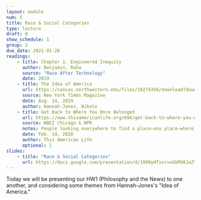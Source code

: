 ```yaml
---
layout: module
num: 5
title: Race & Social Categories
type: lecture
draft: 0
show_schedule: 1
group: 2
due_date: 2021-01-26
readings:
    - title: Chapter 1. Engineered Inequity
      author: Benjamin, Ruha
      source: "Race After Technology"
      date: 2019
    - title: The Idea of America
      url: https://canvas.northwestern.edu/files/10274358/download?download_frd=1
      source: New York Times Magazine
      date: Aug. 14, 2019
      author: Hannah-Jones, Nikole
    - title: Get Back to Where You Once Belonged
      url: https://www.thisamericanlife.org/694/get-back-to-where-you-once-belonged
      source: WBEZ Chicago & NPR
      notes: People looking everywhere to find a place—any place—where, for once, they don't have to be the odd man out.
      date: Feb. 14, 2020 
      author: This American Life
      optional: 1
slides:
    - title: "Race & Social Categories"
      url: https://docs.google.com/presentation/d/1990yHTsnrxxGUPH8JaZY0VZB8EVcXDSRBrqotiYWYn8/edit?usp=sharing
---
```


Today we will be presenting our HW1 (Philosophy and the News) to one another, and considering some themes from Hannah-Jones's "Idea of America."